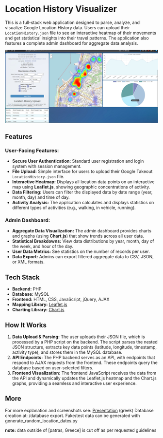 # Location History Visualizer

This is a full-stack web application designed to parse, analyze, and visualize Google Location History data. Users can upload their `LocationHistory.json` file to see an interactive heatmap of their movements and get statistical insights into their travel patterns. The application also features a complete admin dashboard for aggregate data analysis.

![heatmap, statistics](/other/overview.png?raw=true "Overview")

## Features

### User-Facing Features:
* **Secure User Authentication:** Standard user registration and login system with session management.
* **File Upload:** Simple interface for users to upload their Google Takeout `LocationHistory.json` file.
* **Interactive Heatmap:** Displays all location data points on an interactive map using **Leaflet.js**, showing geographic concentrations of activity.
* **Data Filtering:** Users can filter the displayed data by date range (year, month, day) and time of day.
* **Activity Analysis:** The application calculates and displays statistics on different types of activities (e.g., walking, in vehicle, running).

### Admin Dashboard:
* **Aggregate Data Visualization:** The admin dashboard provides charts and graphs (using **Chart.js**) that show trends across all user data.
* **Statistical Breakdowns:** View data distributions by year, month, day of the week, and hour of the day.
* **User Data Metrics:** See statistics on the number of records per user.
* **Data Export:** Admins can export filtered aggregate data to CSV, JSON, or XML formats.

## Tech Stack

* **Backend:** PHP
* **Database:** MySQL
* **Frontend:** HTML, CSS, JavaScript, jQuery, AJAX
* **Mapping Library:** [Leaflet.js](https://leafletjs.com/)
* **Charting Library:** [Chart.js](https://www.chartjs.org/)

## How It Works

1.  **Data Upload & Parsing:** The user uploads their JSON file, which is processed by a PHP script on the backend. The script parses the nested JSON structure, extracts key data points (latitude, longitude, timestamp, activity type), and stores them in the MySQL database.
2.  **API Endpoints:** The PHP backend serves as an API, with endpoints that respond to AJAX requests from the frontend. These endpoints query the database based on user-selected filters.
3.  **Frontend Visualization:** The frontend JavaScript receives the data from the API and dynamically updates the Leaflet.js heatmap and the Chart.js graphs, providing a seamless and interactive user experience.

## More
For more explanation and screenshots see: [Presentation](/presentation.pdf) (greek)
Database creation at: /database export. Fake/test data can be generated with generate_random_location_dates.py

<b>note:</b> data outside of [patras, Greece] is cut off as per requested guidelines
